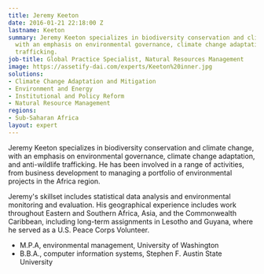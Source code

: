 ```yaml
---
title: Jeremy Keeton
date: 2016-01-21 22:18:00 Z
lastname: Keeton
summary: Jeremy Keeton specializes in biodiversity conservation and climate change,
  with an emphasis on environmental governance, climate change adaptation, and anti-wildlife
  trafficking.
job-title: Global Practice Specialist, Natural Resources Management
image: https://assetify-dai.com/experts/Keeton%20inner.jpg
solutions:
- Climate Change Adaptation and Mitigation
- Environment and Energy
- Institutional and Policy Reform
- Natural Resource Management
regions:
- Sub-Saharan Africa
layout: expert
---
```


Jeremy Keeton specializes in biodiversity conservation and climate change, with an emphasis on environmental governance, climate change adaptation, and anti-wildlife trafficking. He has been involved in a range of activities, from business development to managing a portfolio of environmental projects in the Africa region.

Jeremy's skillset includes statistical data analysis and environmental monitoring and evaluation. His geographical experience includes work throughout Eastern and Southern Africa, Asia, and the Commonwealth Caribbean, including long-term assignments in Lesotho and Guyana, where he served as a U.S. Peace Corps Volunteer.

* M.P.A, environmental management, University of Washington
* B.B.A., computer information systems, Stephen F. Austin State University